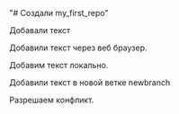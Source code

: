 "# Создали my_first_repo" 

Добавали текст

Добавили текст через веб браузер.

Добавим текст локально.

Добавили текст в новой ветке newbranch

Разрешаем конфликт.
